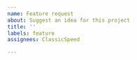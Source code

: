 ```yaml
---
name: Feature request
about: Suggest an idea for this project
title: ''
labels: feature
assignees: ClassicSpeed

---
```



